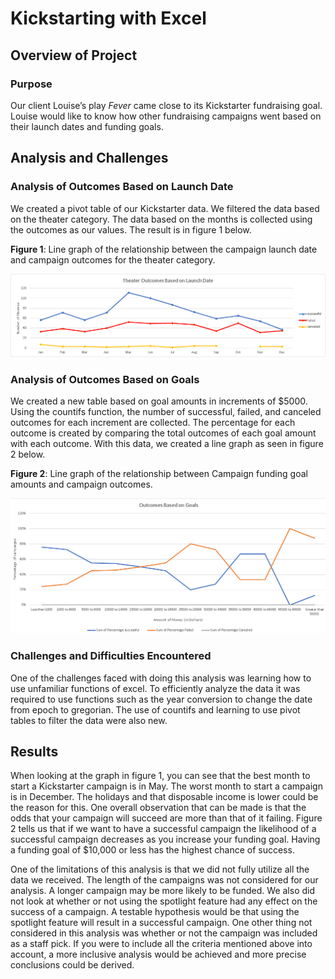 # Kickstarting with Excel

## Overview of Project

### Purpose
Our client Louise’s play *Fever* came close to its Kickstarter fundraising goal. Louise would like to know how other fundraising campaigns went based on their launch dates and funding goals.

## Analysis and Challenges

### Analysis of Outcomes Based on Launch Date

We created a pivot table of our Kickstarter data. We filtered the data based on the theater category. The data based on the months is collected using the outcomes as our values. The result is in figure 1 below.

**Figure 1**: Line graph of the relationship between the campaign launch date and campaign outcomes for the theater category.

![outcomes based on launch date](Resources/Theater_Outcomes_vs_Launch.png)

### Analysis of Outcomes Based on Goals

We created a new table based on goal amounts in increments of $5000. Using the countifs function, the number of successful, failed, and canceled outcomes for each increment are collected. The percentage for each outcome is created by comparing the total outcomes of each goal amount with each outcome. With this data, we created a line graph as seen in figure 2 below.

**Figure 2**: Line graph of the relationship between Campaign funding goal amounts and campaign outcomes.

![outcomes of goals](Resources/Outcomes_vs_goals.png)

### Challenges and Difficulties Encountered
One of the challenges faced with doing this analysis was learning how to use unfamiliar functions of excel. To efficiently analyze the data it was required to use functions such as the year conversion to change the date from epoch to gregorian. The use of countifs and learning to use pivot tables to filter the data were also new.

## Results

When looking at the graph in figure 1, you can see that the best month to start a Kickstarter campaign is in May. The worst month to start a campaign is in December. The holidays and that disposable income is lower could be the reason for this. One overall observation that can be made is that the odds that your campaign will succeed are more than that of it failing. Figure 2 tells us that if we want to have a successful campaign the likelihood of a successful campaign decreases as you increase your funding goal. Having a funding goal of $10,000 or less has the highest chance of success.

One of the limitations of this analysis is that we did not fully utilize all the data we received. The length of the campaigns was not considered for our analysis. A longer campaign may be more likely to be funded.  We also did not look at whether or not using the spotlight feature had any effect on the success of a campaign. A testable hypothesis would be that using the spotlight feature will result in a successful campaign. One other thing not considered in this analysis was whether or not the campaign was included as a staff pick. If you were to include all the criteria mentioned above into account, a more inclusive analysis would be achieved and more precise conclusions could be derived.
